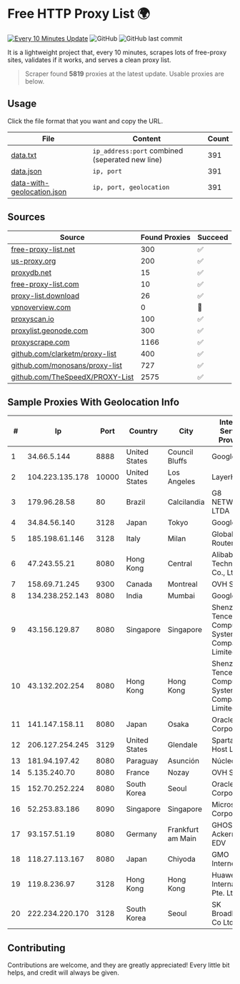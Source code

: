 
# Free HTTP Proxy List 🌍

[![Every 10 Minutes Update](https://github.com/mertguvencli/http-proxy-list/actions/workflows/main.yml/badge.svg?branch=main)](https://github.com/mertguvencli/http-proxy-list/actions/workflows/main.yml)
![GitHub](https://img.shields.io/github/license/mertguvencli/http-proxy-list)
![GitHub last commit](https://img.shields.io/github/last-commit/mertguvencli/http-proxy-list)

It is a lightweight project that, every 10 minutes, scrapes lots of free-proxy sites, validates if it works, and serves a clean proxy list.


> Scraper found **5819** proxies at the latest update. Usable proxies are below.

## Usage

Click the file format that you want and copy the URL.


|File|Content|Count|
|----|-------|-----|
|[data.txt](https://raw.githubusercontent.com/mertguvencli/http-proxy-list/main/proxy-list/data.txt)|`ip_address:port` combined (seperated new line)|391|
|[data.json](https://raw.githubusercontent.com/mertguvencli/http-proxy-list/main/proxy-list/data.json)|`ip, port`|391|
|[data-with-geolocation.json](https://raw.githubusercontent.com/mertguvencli/http-proxy-list/main/proxy-list/data-with-geolocation.json)|`ip, port, geolocation`|391|

## Sources

|Source|Found Proxies|Succeed|
|------|-------------|-------|
|[free-proxy-list.net](https://free-proxy-list.net)|300|✅|
|[us-proxy.org](https://www.us-proxy.org)|200|✅|
|[proxydb.net](http://proxydb.net)|15|✅|
|[free-proxy-list.com](https://free-proxy-list.com/?page=&port=&type%5B%5D=http&type%5B%5D=https&up_time=0&search=Search)|10|✅|
|[proxy-list.download](https://www.proxy-list.download/HTTP)|26|✅|
|[vpnoverview.com](https://vpnoverview.com/privacy/anonymous-browsing/free-proxy-servers)|0|🚫|
|[proxyscan.io](https://www.proxyscan.io)|100|✅|
|[proxylist.geonode.com](https://proxylist.geonode.com/api/proxy-list?limit=300&page=1&sort_by=lastChecked&sort_type=desc&protocols=http,https)|300|✅|
|[proxyscrape.com](https://api.proxyscrape.com/v2/?request=displayproxies&protocol=http&timeout=10000&country=all&ssl=all&anonymity=all)|1166|✅|
|[github.com/clarketm/proxy-list](https://raw.githubusercontent.com/clarketm/proxy-list/master/proxy-list-raw.txt)|400|✅|
|[github.com/monosans/proxy-list](https://raw.githubusercontent.com/monosans/proxy-list/main/proxies/http.txt)|727|✅|
|[github.com/TheSpeedX/PROXY-List](https://raw.githubusercontent.com/TheSpeedX/PROXY-List/master/http.txt)|2575|✅|


## Sample Proxies With Geolocation Info

|#|Ip|Port|Country|City|Internet Service Provider|
|-|--|----|-------|----|-------------------------|
|1|34.66.5.144|8888|United States|Council Bluffs|Google LLC|
|2|104.223.135.178|10000|United States|Los Angeles|LayerHost|
|3|179.96.28.58|80|Brazil|Calcilandia|G8 NETWORKS LTDA|
|4|34.84.56.140|3128|Japan|Tokyo|Google LLC|
|5|185.198.61.146|3128|Italy|Milan|Global Router LLC|
|6|47.243.55.21|8080|Hong Kong|Central|Alibaba (US) Technology Co., Ltd.|
|7|158.69.71.245|9300|Canada|Montreal|OVH SAS|
|8|134.238.252.143|8080|India|Mumbai|Google LLC|
|9|43.156.129.87|8080|Singapore|Singapore|Shenzhen Tencent Computer Systems Company Limited|
|10|43.132.202.254|8080|Hong Kong|Hong Kong|Shenzhen Tencent Computer Systems Company Limited|
|11|141.147.158.11|8080|Japan|Osaka|Oracle Corporation|
|12|206.127.254.245|3129|United States|Glendale|Spartan Host Ltd|
|13|181.94.197.42|8080|Paraguay|Asunción|Núcleo S.A.|
|14|5.135.240.70|8080|France|Nozay|OVH SAS|
|15|152.70.252.224|8080|South Korea|Seoul|Oracle Corporation|
|16|52.253.83.186|8090|Singapore|Singapore|Microsoft Corporation|
|17|93.157.51.19|8080|Germany|Frankfurt am Main|GHOSTnet Ackermann-EDV|
|18|118.27.113.167|8080|Japan|Chiyoda|GMO Internet, Inc.|
|19|119.8.236.97|3128|Hong Kong|Hong Kong|Huawei International Pte. Ltd.|
|20|222.234.220.170|3128|South Korea|Seoul|SK Broadband Co Ltd|



## Contributing

Contributions are welcome, and they are greatly appreciated! Every
little bit helps, and credit will always be given.

